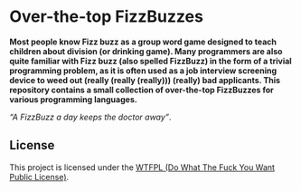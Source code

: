 # Over-the-top FizzBuzzes

**Most people know Fizz buzz as a group word game designed to teach children about division (or drinking game). Many programmers are also quite familiar with Fizz buzz (also spelled FizzBuzz) in the form of a trivial programming problem, as it is often used as a job interview screening device to weed out (really (really (really))) (really) bad applicants. This repository contains a small collection of over-the-top FizzBuzzes for various programming languages.**

_“A FizzBuzz a day keeps the doctor away”_.

## License
This project is licensed under the [WTFPL (Do What The Fuck You Want Public License)](LICENSE.md).

